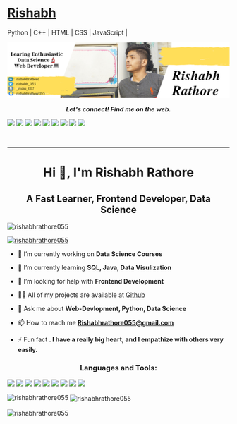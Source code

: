 # [Rishabh](https://sites.google.com/view/rishabhrathore/home)
Python | C++ | HTML | CSS | JavaScript |

![alt text](https://github.com/rishabhrathore055/rishabhrathore055/blob/main/Cover.png)
<p align="center">
  <b><i>Let's connect! Find me on the web.</i></b>
  

[<img height="30" src="https://img.shields.io/badge/twitter-%231DA1F2.svg?&style=for-the-badge&logo=twitter&logoColor=white" />][twitter]
[<img height="30" src = "https://img.shields.io/badge/Youtube-%23E4405F.svg?&style=for-the-badge&logo=Youtube&logoColor=white">][Youtube] 
<a href="mailto:rishabhrathore055@gmail.com" style="text-decoration:none"><img height="30" src = "https://img.shields.io/badge/gmail-c14438?&style=for-the-badge&logo=gmail&logoColor=white"></a>
[<img height="30" src="https://img.shields.io/badge/linkedin-blue.svg?&style=for-the-badge&logo=linkedin&logoColor=white" />][LinkedIn]
[<img height="30" src = "https://img.shields.io/badge/Facebook-036be4.svg?&style=for-the-badge&logo=facebook&logoColor=white">][Facebook]
[<img height="30" src= "https://img.shields.io/badge/Instagram-E4405F?style=for-the-badge&logo=instagram&logoColor=white">][Instagram]
[<img height="30" src= "https://img.shields.io/badge/Codechef-black.svg?&style=for-the-badge&logo=codechef&logoColor=white">][Codechef]
[<img height="30" src= "https://img.shields.io/badge/GeeksforGeeks-00EA64?&style=for-the-badge&logo=GeeksforGeeks&logoColor=White">][GeeksforGeeks]
[<img height="30" src= "https://img.shields.io/badge/HackerRank-000000?&style=for-the-badge&logo=HackerRank&logoColor=white">][Hackerrank]


<br />
<hr />
<h1 align="center">Hi 👋, I'm Rishabh Rathore</h1>
<h2 align="center">A Fast Learner, Frontend Developer, Data Science</h2>

<p align="left"> <img src="https://komarev.com/ghpvc/?username=rishabhrathore055&label=Profile%20views&color=0e75b6&style=flat" alt="rishabhrathore055" /> </p>

<p align="left"> <a href="https://github.com/ryo-ma/github-profile-trophy"><img src="https://github-profile-trophy.vercel.app/?username=rishabhrathore055" alt="rishabhrathore055" /></a> </p>

- 🔭 I’m currently working on **Data Science Courses**

- 🌱 I’m currently learning **SQL, Java, Data Visulization**

- 🤝 I’m looking for help with **Frontend Development**

- 👨‍💻 All of my projects are available at [Github](https://github.com/rishabhrathore055)

- 💬 Ask me about **Web-Devlopment, Python, Data Science**

- 📫 How to reach me **Rishabhrathore055@gmail.com**

- ⚡ Fun fact **. I have a really big heart, and I empathize with others very easily.**



<h3 align="center">Languages and Tools:</h3>
<p><img height="35" src="https://img.shields.io/badge/HTML5-E34F26?style=for-the-badge&logo=html5&logoColor=white" />
<img height="35" src="https://img.shields.io/badge/CSS3-1572B6?style=for-the-badge&logo=css3&logoColor=white" />
<img height="35" src="https://img.shields.io/badge/JavaScript-F7DF1E?style=for-the-badge&logo=javascript&logoColor=black" />
<img height="35" src="https://img.shields.io/badge/Python-14354C?style=for-the-badge&logo=python&logoColor=white" />
<img height="35" src="https://img.shields.io/badge/C-00599C?style=for-the-badge&logo=c&logoColor=white" />
<img height="35" src="https://img.shields.io/badge/C%2B%2B-00599C?style=for-the-badge&logo=c%2B%2B&logoColor=white" />
<img height="35" src="https://img.shields.io/badge/Microsoft_Excel-217346?style=for-the-badge&logo=microsoft-excel&logoColor=white" />
<img height="35" src="https://img.shields.io/badge/Visual_Studio_Code-0078D4?style=for-the-badge&logo=visual%20studio%20code&logoColor=white" />
<img height="35" src="https://img.shields.io/badge/Git-F05032?style=for-the-badge&logo=git&logoColor=white" /> </p>



<p><img align="left" src="https://github-readme-stats.vercel.app/api/top-langs?username=rishabhrathore055&show_icons=true&locale=en&layout=compact" alt="rishabhrathore055" /></p>

<p>&nbsp;<img align="center" src="https://github-readme-stats.vercel.app/api?username=rishabhrathore055&show_icons=true&locale=en" alt="rishabhrathore055" /></p>

<p><img align="center" src="https://github-readme-streak-stats.herokuapp.com/?user=rishabhrathore055&" alt="rishabhrathore055" /></p>

[twitter]: https://twitter.com/rishabh_055
[youtube]:  https://youtube.com/channel/UCyQxG1NPrjhMtgFqlm8k9Cw
[gmail]: https://gmail.com
[linkedin]: https://www.linkedin.com/in/rishabhrathore
[Facebook]: https://www.facebook.com/rishi.rishabh04
[Codechef]: https://www.codechef.com/users/rishabh_055
[Instagram]: https://instagram.com/_rishu_007
[GeeksforGeeks]: https://auth.geeksforgeeks.org/user/rishabhrathore055/practice/
[Hackerrank]:https://www.hackerrank.com/rishabh_055
